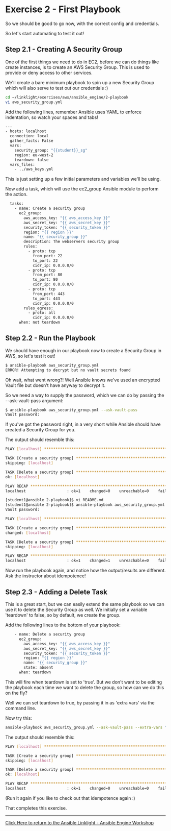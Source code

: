 # Exercise 2 - First Playbook

So we should be good to go now, with the correct config and credentials.

So let's start automating to test it out!

## Step 2.1 - Creating A Security Group

One of the first things we need to do in EC2, before we can do things like create instances, is to create an AWS Security Group. This is used to provide or deny access to other services.

We'll create a bare minimum playbook to spin up a new Security Group which will also serve to test out our credentials :)

```bash
cd ~/linklight/exercises/aws/ansible_engine/2-playbook
vi aws_security_group.yml
```

Add the following lines, remember Ansible uses YAML to enforce indentation, so watch your spaces and tabs!

```bash
---
- hosts: localhost
  connection: local
  gather_facts: False
  vars:
    security_group: "{{student}}_sg"
    region: eu-west-2
    teardown: false
  vars_files:
    - ../aws_keys.yml
```

This is just setting up a few initial parameters and variables we'll be using.

Now add a task, which will use the ec2_group Ansible module to perform the action.

```bash
  tasks:
    - name: Create a security group
      ec2_group:
        aws_access_key: "{{ aws_access_key }}"
        aws_secret_key: "{{ aws_secret_key }}"
        security_token: "{{ security_token }}"
        region: "{{ region }}"
        name: "{{ security_group }}"
        description: The webservers security group
        rules:
          - proto: tcp
            from_port: 22
            to_port: 22
            cidr_ip: 0.0.0.0/0
          - proto: tcp
            from_port: 80
            to_port: 80
            cidr_ip: 0.0.0.0/0
          - proto: tcp
            from_port: 443
            to_port: 443
            cidr_ip: 0.0.0.0/0
        rules_egress:
          - proto: all
            cidr_ip: 0.0.0.0/0
      when: not teardown

```

## Step 2.2 - Run the Playbook

We should have enough in our playbook now to create a Security Group in AWS, so let's test it out!

```bash
$ ansible-playbook aws_security_group.yml
ERROR! Attempting to decrypt but no vault secrets found
```

Oh wait, what went wrong?! Well Ansible knows we've used an encrypted Vault file but doesn't have anyway to decrypt it.

So we need a way to supply the password, which we can do by passing the --ask-vault-pass argument:

```bash
$ ansible-playbook aws_security_group.yml --ask-vault-pass
Vault password:
```

If you've got the password right, in a very short while Ansible should have created a Security Group for you.

The output should resemble this:

```bash
PLAY [localhost] *************************************************************************************************************

TASK [Create a security group] ***********************************************************************************************
skipping: [localhost]

TASK [Delete a security group] ***********************************************************************************************
ok: [localhost]

PLAY RECAP *******************************************************************************************************************
localhost                  : ok=1    changed=0    unreachable=0    failed=0

[student1@ansible 2-playbook]$ vi README.md
[student1@ansible 2-playbook]$ ansible-playbook aws_security_group.yml --ask-vault-pass
Vault password:

PLAY [localhost] *************************************************************************************************************

TASK [Create a security group] ***********************************************************************************************
changed: [localhost]

TASK [Delete a security group] ***********************************************************************************************
skipping: [localhost]

PLAY RECAP *******************************************************************************************************************
localhost                  : ok=1    changed=1    unreachable=0    failed=0
```

Now run the playbook again, and notice how the output/results are different. Ask the instructor about idempotence!

## Step 2.3 - Adding a Delete Task

This is a great start, but we can easily extend the same playbook so we can use it to delete the Security Group as well.
We initially set a variable 'teardown' to false, so by default, we create the group. 

Add the following lines to the bottom of your playbook:

```bash
    - name: Delete a security group
      ec2_group:
        aws_access_key: "{{ aws_access_key }}"
        aws_secret_key: "{{ aws_secret_key }}"
        security_token: "{{ security_token }}"
        region: "{{ region }}"
        name: "{{ security_group }}"
        state: absent
      when: teardown
```

This will fire when teardown is set to 'true'. But we don't want to be editing the playbook each time we want to delete the group, so how can we do this on the fly?

Well we can set teardown to true, by passing it in as 'extra vars' via the command line.

Now try this:

```bash
ansible-playbook aws_security_group.yml --ask-vault-pass --extra-vars "teardown=true"
```

The output should resemble this:

```bash
PLAY [localhost] *************************************************************************************************************

TASK [Create a security group] ***********************************************************************************************
skipping: [localhost]

TASK [Delete a security group] ***********************************************************************************************
ok: [localhost]

PLAY RECAP *******************************************************************************************************************
localhost                  : ok=1    changed=0    unreachable=0    failed=0

```

(Run it again if you like to check out that idempotence again :)

That completes this exercise.

---

[Click Here to return to the Ansible Linklight - Ansible Engine Workshop](../../README.md)
